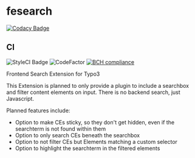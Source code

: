 # fesearch

[![Codacy Badge](https://api.codacy.com/project/badge/Grade/e31b887e45dc4aeca882ae1997854fcc)](https://www.codacy.com/app/hofbauer.alexander/fesearch?utm_source=github.com&utm_medium=referral&utm_content=derhofbauer/fesearch&utm_campaign=badger)

## CI
![StyleCI Badge](https://styleci.io/repos/96573705/shield)
![CodeFactor](https://www.codefactor.io/repository/github/derhofbauer/fesearch/badge)
[![BCH compliance](https://bettercodehub.com/edge/badge/derhofbauer/fesearch?branch=master)](https://bettercodehub.com/)

Frontend Search Extension for Typo3

This Extension is planned to only provide a plugin to include a searchbox and filter content elements on input. There is no backend search, just Javascript.

Planned features include:
* Option to make CEs sticky, so they don't get hidden, even if the searchterm is not found within them
* Option to only search CEs beneath the searchbox
* Option to not filter CEs but Elements matching a custom selector
* Option to highlight the searchterm in the filtered elements
